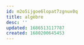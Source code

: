 ```yaml
---
id: m2o5ijgoe6lopat7zgnux0q
title: algèbre
desc: ''
updated: 1686513117787
created: 1680200645453
---
```



